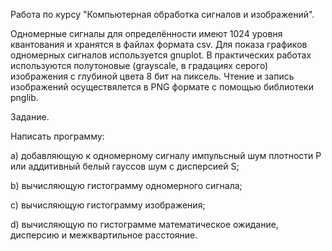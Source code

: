 Работа по курсу "Компьютерная обработка сигналов и изображений".

Одномерные сигналы для определённости имеют 1024 уровня квантования и хранятся в файлах формата csv. 
Для показа графиков одномерных сигналов используется gnuplot.
В практических работах используются полутоновые (grayscale, в градациях серого) изображения с глубиной цвета 8 бит на пиксель. 
Чтение и запись изображений осуществялется в PNG формате с помощью библиотеки pnglib.

Задание.

Написать программу:

a)	добавляющую к одномерному сигналу импульсный шум плотности P или аддитивный белый гауссов шум с дисперсией S; 

b)	вычисляющую гистограмму одномерного сигнала;

c)	вычисляющую гистограмму изображения;

d)	вычисляющую по гистограмме математическое ожидание, дисперсию и межквартильное расстояние.
